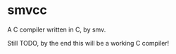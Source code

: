 # smvcc
A C compiler written in C, by smv.

Still TODO, by the end this will be a working C compiler!